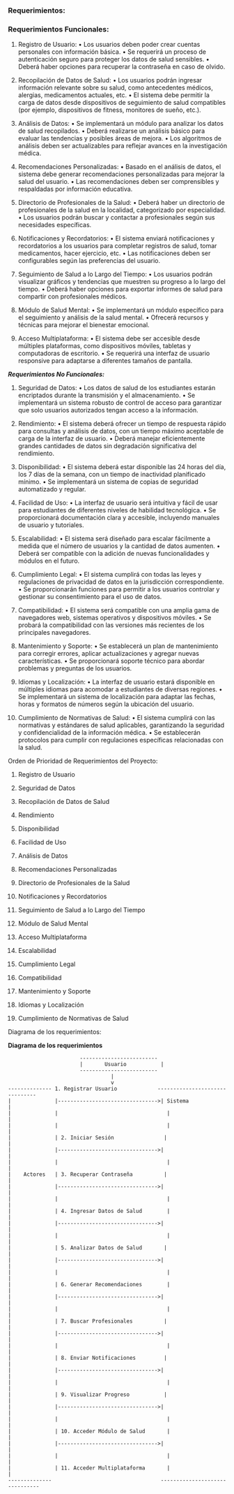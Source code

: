 ### Requerimientos:

### Requerimientos Funcionales:

1.	Registro de Usuario:
•	Los usuarios deben poder crear cuentas personales con información básica.
•	Se requerirá un proceso de autenticación seguro para proteger los datos de salud sensibles.
•	Deberá haber opciones para recuperar la contraseña en caso de olvido.

2.	Recopilación de Datos de Salud:
•	Los usuarios podrán ingresar información relevante sobre su salud, como antecedentes médicos, alergias, medicamentos actuales, etc.
•	El sistema debe permitir la carga de datos desde dispositivos de seguimiento de salud compatibles (por ejemplo, dispositivos de fitness, monitores de sueño, etc.).

3.	Análisis de Datos:
•	Se implementará un módulo para analizar los datos de salud recopilados.
•	Deberá realizarse un análisis básico para evaluar las tendencias y posibles áreas de mejora.
•	Los algoritmos de análisis deben ser actualizables para reflejar avances en la investigación médica.

4.	Recomendaciones Personalizadas:
•	Basado en el análisis de datos, el sistema debe generar recomendaciones personalizadas para mejorar la salud del usuario.
•	Las recomendaciones deben ser comprensibles y respaldadas por información educativa.

5.	Directorio de Profesionales de la Salud:
•	Deberá haber un directorio de profesionales de la salud en la localidad, categorizado por especialidad.
•	Los usuarios podrán buscar y contactar a profesionales según sus necesidades específicas.

6.	Notificaciones y Recordatorios:
•	El sistema enviará notificaciones y recordatorios a los usuarios para completar registros de salud, tomar medicamentos, hacer ejercicio, etc.
•	Las notificaciones deben ser configurables según las preferencias del usuario.

7.	Seguimiento de Salud a lo Largo del Tiempo:
•	Los usuarios podrán visualizar gráficos y tendencias que muestren su progreso a lo largo del tiempo.
•	Deberá haber opciones para exportar informes de salud para compartir con profesionales médicos.

8.	Módulo de Salud Mental:
•	Se implementará un módulo específico para el seguimiento y análisis de la salud mental.
•	Ofrecerá recursos y técnicas para mejorar el bienestar emocional.

9.	Acceso Multiplataforma:
•	El sistema debe ser accesible desde múltiples plataformas, como dispositivos móviles, tabletas y computadoras de escritorio.
•	Se requerirá una interfaz de usuario responsive para adaptarse a diferentes tamaños de pantalla.


***Requerimientos No Funcionales:***

1.	Seguridad de Datos:
•	Los datos de salud de los estudiantes estarán encriptados durante la transmisión y el almacenamiento.
•	Se implementará un sistema robusto de control de acceso para garantizar que solo usuarios autorizados tengan acceso a la información.

2.	Rendimiento:
•	El sistema deberá ofrecer un tiempo de respuesta rápido para consultas y análisis de datos, con un tiempo máximo aceptable de carga de la interfaz de usuario.
•	Deberá manejar eficientemente grandes cantidades de datos sin degradación significativa del rendimiento.

3.	Disponibilidad:
•	El sistema deberá estar disponible las 24 horas del día, los 7 días de la semana, con un tiempo de inactividad planificado mínimo.
•	Se implementará un sistema de copias de seguridad automatizado y regular.

4.	Facilidad de Uso:
•	La interfaz de usuario será intuitiva y fácil de usar para estudiantes de diferentes niveles de habilidad tecnológica.
•	Se proporcionará documentación clara y accesible, incluyendo manuales de usuario y tutoriales.

5.	Escalabilidad:
•	El sistema será diseñado para escalar fácilmente a medida que el número de usuarios y la cantidad de datos aumenten.
•	Deberá ser compatible con la adición de nuevas funcionalidades y módulos en el futuro.

6.	Cumplimiento Legal:
•	El sistema cumplirá con todas las leyes y regulaciones de privacidad de datos en la jurisdicción correspondiente.
•	Se proporcionarán funciones para permitir a los usuarios controlar y gestionar su consentimiento para el uso de datos.

7.	Compatibilidad:
•	El sistema será compatible con una amplia gama de navegadores web, sistemas operativos y dispositivos móviles.
•	Se probará la compatibilidad con las versiones más recientes de los principales navegadores.

8.	Mantenimiento y Soporte:
•	Se establecerá un plan de mantenimiento para corregir errores, aplicar actualizaciones y agregar nuevas características.
•	Se proporcionará soporte técnico para abordar problemas y preguntas de los usuarios.

9.	Idiomas y Localización:
•	La interfaz de usuario estará disponible en múltiples idiomas para acomodar a estudiantes de diversas regiones.
•	Se implementará un sistema de localización para adaptar las fechas, horas y formatos de números según la ubicación del usuario.

10.	Cumplimiento de Normativas de Salud:
•	El sistema cumplirá con las normativas y estándares de salud aplicables, garantizando la seguridad y confidencialidad de la información médica.
•	Se establecerán protocolos para cumplir con regulaciones específicas relacionadas con la salud.


Orden de Prioridad de Requerimientos del Proyecto:

1.	Registro de Usuario

2.	Seguridad de Datos

3.	Recopilación de Datos de Salud

4.	Rendimiento

5.	Disponibilidad

6.	Facilidad de Uso

7.	Análisis de Datos

8.	Recomendaciones Personalizadas

9.	Directorio de Profesionales de la Salud

10.	Notificaciones y Recordatorios

11.	Seguimiento de Salud a lo Largo del Tiempo

12.	Módulo de Salud Mental

13.	Acceso Multiplataforma

14.	Escalabilidad

15.	Cumplimiento Legal

16.	Compatibilidad

17.	Mantenimiento y Soporte

18.	Idiomas y Localización

19.	Cumplimiento de Normativas de Salud

Diagrama de los requerimientos: 



**Diagrama de los requerimientos**




```plaintext
                       -------------------------
                       |       Usuario           |
                       -------------------------
                                 |
                                 v
-------------- 1. Registrar Usuario             -------------------------------
|              |-------------------------------->| Sistema                       |
|              |                                   |                               |
|              |                                   |                               |
|              | 2. Iniciar Sesión                |                               |
|              |-------------------------------->|                               |
|              |                                   |                               |
|    Actores   | 3. Recuperar Contraseña          |                               |
|              |-------------------------------->|                               |
|              |                                   |                               |
|              | 4. Ingresar Datos de Salud        |                               |
|              |-------------------------------->|                               |
|              |                                   |                               |
|              | 5. Analizar Datos de Salud       |                               |
|              |-------------------------------->|                               |
|              |                                   |                               |
|              | 6. Generar Recomendaciones        |                               |
|              |-------------------------------->|                               |
|              |                                   |                               |
|              | 7. Buscar Profesionales          |                               |
|              |-------------------------------->|                               |
|              |                                   |                               |
|              | 8. Enviar Notificaciones         |                               |
|              |-------------------------------->|                               |
|              |                                   |                               |
|              | 9. Visualizar Progreso           |                               |
|              |-------------------------------->|                               |
|              |                                   |                               |
|              | 10. Acceder Módulo de Salud       |                               |
|              |-------------------------------->|                               |
|              |                                   |                               |
|              | 11. Acceder Multiplataforma       |                               |
--------------                                   -------------------------------
```

